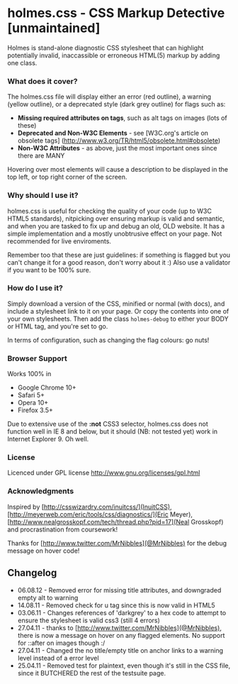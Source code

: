 holmes.css - CSS Markup Detective [unmaintained]
=================================

Holmes is stand-alone diagnostic CSS stylesheet that can highlight
potentially invalid, inaccassible or erroneous HTML(5) markup by adding one class.

### What does it cover?

The holmes.css file will display either an error (red outline), a warning (yellow outline), or a deprecated style (dark grey outline)
for flags such as:

+	__Missing required attributes on tags__, such as alt tags on images (lots of these)
+	__Deprecated and Non-W3C Elements__ - see [W3C.org's article on obsolete tags] (http://www.w3.org/TR/html5/obsolete.html#obsolete)
+	__Non-W3C Attributes__ - as above, just the most important ones since there are MANY

Hovering over most elements will cause a description to be displayed in the top left, or top right corner of the screen.
	
### Why should I use it?

holmes.css is useful for checking the quality of your code (up to W3C HTML5 standards), nitpicking over ensuring markup is valid and semantic, and when you are tasked to fix up
and debug an old, OLD website. It has a simple implementation and a mostly unobtrusive effect on your page. Not recommended for live enviroments.

Remember too that these are just guidelines: if something is flagged but you can't change it for a good reason, don't worry about it :) Also use a validator if you want to be 100% sure.
	
### How do I use it?

Simply download a version of the CSS, minified or normal (with docs), and include a stylesheet link to it on your 
page. Or copy the contents into one of your own stylesheets. Then add the class `holmes-debug` to either your BODY or HTML tag, and you're set to go.

In terms of configuration, such as changing the flag colours: go nuts!

### Browser Support

Works 100% in

-	Google Chrome 10+
-	Safari 5+
-	Opera 10+
-	Firefox 3.5+

Due to extensive use of the __:not__ CSS3 selector, holmes.css does not function well in IE 8 and below,
but it should (NB: not tested yet) work in Internet Explorer 9. Oh well.

### License

Licenced under GPL license
http://www.gnu.org/licenses/gpl.html

### Acknowledgments

Inspired by [http://csswizardry.com/inuitcss/](InuitCSS),[http://meyerweb.com/eric/tools/css/diagnostics/](Eric Meyer), [http://www.nealgrosskopf.com/tech/thread.php?pid=17](Neal Grosskopf) and procrastination from coursework! 

Thanks for [http://www.twitter.com/MrNibbles](@MrNibbles) for the debug message on hover code!

Changelog 
---------

+ 06.08.12 - Removed error for missing title attributes, and downgraded empty alt to warning
+ 14.08.11 - Removed check for u tag since this is now valid in HTML5
+ 03.06.11 - Changes references of 'darkgrey' to a hex code to attempt to ensure the stylesheet is valid css3 (still 4 errors)
+ 27.04.11 - thanks to [http://www.twitter.com/MrNibbles](@MrNibbles), there is now a message on hover on any flagged elements. No support for ::after on images though :/
+ 27.04.11 - Changed the no title/empty title on anchor links to a warning level instead of a error level
+ 25.04.11 - Removed test for plaintext, even though it's still in the CSS file, since it BUTCHERED the rest of the testsuite page.
